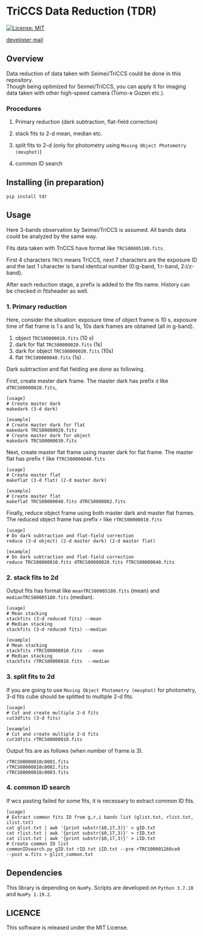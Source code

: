 # TriCCS Data Reduction (TDR)
[![License: MIT](https://img.shields.io/badge/License-MIT-yellow.svg)](https://opensource.org/licenses/MIT)

[developer mail](<mailto:beniyama@ioa.s.u-tokyo.ac.jp>)


## Overview
Data reduction of data taken with Seimei/TriCCS could be done in this repository.  
Though being optimized for Seimei/TriCCS, 
you can apply it for imaging data taken with other high-speed camera
(Tomo-e Gozen etc.).

### Procedures
1. Primary reduction (dark subtraction, flat-field correction)


2. stack fits to 2-d 
mean, median etc.


3. split fits to 2-d 
(only for photometry using `Moving Object Photometry (movphot)`)

4. common ID search

## Installing (in preparation)
```
pip install tdr
```


## Usage
Here 3-bands observation by Seimei/TriCCS is assumed.
All bands data could be analyzed by the same way.

Fits data taken with TriCCS have format like `TRCS00005180.fits`.

First 4 characters `TRCS` means TriCCS,
next 7 characters are the exposure ID and 
the last 1 character is band identical number (0:g-band, 1:r-band, 2:i/z-band).

After each reduction stage, a prefix is added to the fits name.
History can be checked in fitsheader as well.


### 1. Primary reduction
Here, consider the situation:
exposure time of object frame is 10 s,
exposure time of flat frame is 1 s 
and 1s, 10s dark frames are obtained (all in g-band).
1. object `TRCS00000010.fits` (10 s)
2. dark for flat `TRCS00000020.fits` (1s)
3. dark for object `TRCS00000030.fits` (10s)
4. flat `TRCS00000040.fits` (1s)
.

Dark subtraction and flat fielding are
done as following.

First, create master dark frame.
The master dark has prefix `d` like `dTRCS00000020.fits`,

```
[usage]
# Create master dark
makedark (3-d dark)

[example]
# Create master dark for flat
makedark TRCS00000020.fits
# Create master dark for object
makedark TRCS00000030.fits
```

Next, create master flat frame using master dark for flat frame.
The master flat has prefix `f` like `fTRCS00000040.fits`

```
[usage]
# Create master flat
makeflat (3-d flat) (2-d master dark)

[example]
# Create master flat
makeflat TRCS00000040.fits dTRCS0000002.fits
```

Finally, reduce object frame using both master dark and master flat frames.
The reduced object frame has prefix `r` like `rTRCS00000010.fits`

```
[usage]
# Do dark subtraction and flat-field correction
reduce (3-d object) (2-d master dark) (2-d master flat)

[example]
# Do dark subtraction and flat-field correction
reduce TRCS00000010.fits dTRCS00000020.fits fTRCS00000040.fits
```

### 2. stack fits to 2d
Output fits has format like 
`meanTRCS00005180.fits` (mean) and  
`medianTRCS00005180.fits` (median).

```
[usage]
# Mean stacking
stackfits (3-d reduced fits) --mean
# Median stacking
stackfits (3-d reduced fits) --median

[example]
# Mean stacking
stackfits rTRCS00000010.fits  --mean
# Median stacking
stackfits rTRCS00000010.fits  --median
```


### 3. split fits to 2d
If you are going to use `Moving Object Photometry (movphot)` for photometry,
3-d fits cube should be splitted to multiple 2-d fits.

```
[usage]
# Cut and create multiple 2-d fits
cut3dfits (3-d fits)

[example]
# Cut and create multiple 2-d fits
cut3dfits rTRCS00000010.fits
```
Output fits are as follows (when number of frame is 3).
```
rTRCS00000010c0001.fits
rTRCS00000010c0002.fits
rTRCS00000010c0003.fits
``` 

### 4. common ID search
If wcs pasting failed for some fits,
it is necessary to extract common ID fits.

```
[usage]
# Extract common fits ID from g,r,i bands list (glist.txt, rlist.txt, ilist.txt)
cat glist.txt | awk '{print substr($0,17,3)}' > gID.txt
cat rlist.txt | awk '{print substr($0,17,3)}' > rID.txt
cat ilist.txt | awk '{print substr($0,17,3)}' > iID.txt
# Create common ID list 
commonIDsearch.py gID.txt rID.txt iID.txt --pre rTRCS00001260ce0 
--post w.fits > glist_common.txt
```

## Dependencies
This library is depending on `NumPy`.
Scripts are developed on `Python 3.7.10` and `NumPy 1.19.2`.


## LICENCE
This software is released under the MIT License.
